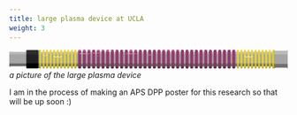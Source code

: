 ```yaml
---
title: large plasma device at UCLA
weight: 3
---
```


![lapd](/lapd.png)
_a picture of the large plasma device_

I am in the process of making an APS DPP poster for this research so that will be up soon :)